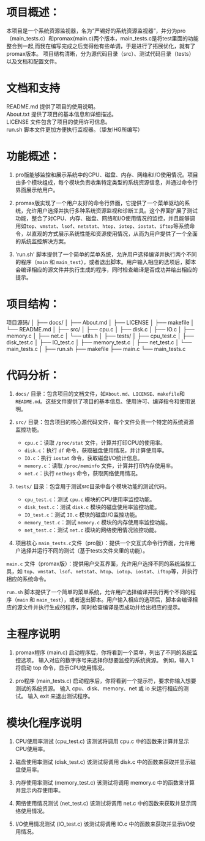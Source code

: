 # 项目概述：
本项目是一个系统资源监视器，名为“严锡好的系统资源监视器”，并分为pro（main_tests.c）和promax(main.c)两个版本，main_tests.c是将test里面的功能整合到一起,而我在编写完成之后觉得他有些单调，于是进行了拓展优化，就有了promax版本。
项目结构清晰，分为源代码目录（src）、测试代码目录（tests）以及文档和配置文件。

# 文档和支持
README.md 提供了项目的使用说明。<br>
About.txt 提供了项目的基本信息和详细描述。<br>
LICENSE 文件包含了项目的使用许可信息。<br>
run.sh 脚本文件更加方便执行监视器。（挚友IHG所编写）

# 功能概述：
1. pro版能够监控和展示系统中的CPU、磁盘、内存、网络和I/O使用情况。项目由多个模块组成，每个模块负责收集特定类型的系统资源信息，并通过命令行界面展示给用户。

2. promax版实现了一个用户友好的命令行界面，它提供了一个菜单驱动的系统，允许用户选择并执行多种系统资源监视和诊断工具。这个界面扩展了测试功能，整合了对CPU、内存、磁盘、网络和I/O使用情况的监控，并且能够调用如`top`、`vmstat`、`lsof`、`netstat`、`htop`、`iotop`、`iostat`、`iftop`等系统命令，以直观的方式展示系统性能和资源使用情况，从而为用户提供了一个全面的系统监控解决方案。

3. 'run.sh' 脚本提供了一个简单的菜单系统，允许用户选择编译并执行两个不同的程序（`main` 和 `main_test`），或者退出脚本。用户输入相应的选项后，脚本会编译相应的源文件并执行生成的程序，同时检查编译是否成功并给出相应的提示。

# 项目结构：
项目源码/
│
├── docs/
│   ├── About.md
│   ├── LICENSE
│   ├── makefile
│   └── README.md
│
├── src/
│   ├── cpu.c
│   ├── disk.c
│   ├── IO.c
│   ├── memory.c
│   ├── net.c
│   └── utils.h
│
├── tests/
│   ├── cpu_test.c
│   ├── disk_test.c
│   ├── IO_test.c
│   ├── memory_test.c
│   ├── net_test.c
│   └── main_tests.c
│
├── run.sh
├── makefile
├── main.c
└── main_tests.c


# 代码分析：
1. `docs/` 目录：包含项目的文档文件，如`About.md`、`LICENSE`、`makefile`和`README.md`。这些文件提供了项目的基本信息、使用许可、编译指令和使用说明。

2. `src/` 目录：包含项目的核心源代码文件，每个文件负责一个特定的系统资源监控功能。
   - `cpu.c`：读取 `/proc/stat` 文件，计算并打印CPU的使用率。
   - `disk.c`：执行 `df` 命令，获取磁盘使用情况，并计算使用率。
   - `IO.c`：执行 `iostat` 命令，获取磁盘I/O统计信息。
   - `memory.c`：读取 `/proc/meminfo` 文件，计算并打印内存使用率。
   - `net.c`：执行 `nethogs` 命令，获取网络使用情况。

3. `tests/` 目录：包含用于测试src目录中各个模块功能的测试代码。
   - `cpu_test.c`：测试 `cpu.c` 模块的CPU使用率监控功能。
   - `disk_test.c`：测试 `disk.c` 模块的磁盘使用率监控功能。
   - `IO_test.c`：测试 `IO.c` 模块的磁盘I/O监控功能。
   - `memory_test.c`：测试 `memory.c` 模块的内存使用率监控功能。
   - `net_test.c`：测试 `net.c` 模块的网络使用情况监控功能。

4. 项目核心
`main_tests.c`文件（pro版）：提供一个交互式命令行界面，允许用户选择并运行不同的测试（基于tests文件夹里的功能）。

`main.c` 文件（promax版）：提供用户交互界面，允许用户选择不同的系统监控工具，如 `top`、`vmstat`、`lsof`、`netstat`、`htop`、`iotop`、`iostat`、`iftop`等，并执行相应的系统命令。

`run.sh` 脚本提供了一个简单的菜单系统，允许用户选择编译并执行两个不同的程序（`main` 和 `main_test`），或者退出脚本。用户输入相应的选项后，脚本会编译相应的源文件并执行生成的程序，同时检查编译是否成功并给出相应的提示。

# 主程序说明
1. promax程序 (main.c)
启动程序后，你将看到一个菜单，列出了不同的系统监控选项。
输入对应的数字序号来选择你想要监控的系统资源。
例如，输入 1 将启动 top 命令，显示CPU使用情况。

2. pro程序 (main_tests.c)
启动程序后，你将看到一个提示符，要求你输入想要测试的系统资源。
输入 cpu、disk、memory、net 或 io 来运行相应的测试。
输入 exit 来退出测试程序。

# 模块化程序说明
1. CPU使用率测试 (cpu_test.c)
该测试将调用 cpu.c 中的函数来计算并显示CPU使用率。

2. 磁盘使用率测试 (disk_test.c)
该测试将调用 disk.c 中的函数来获取并显示磁盘使用率。

3. 内存使用率测试 (memory_test.c)
该测试将调用 memory.c 中的函数来计算并显示内存使用率。

4. 网络使用情况测试 (net_test.c)
该测试将调用 net.c 中的函数来获取并显示网络使用情况。

5. I/O使用情况测试 (IO_test.c)
该测试将调用 IO.c 中的函数来获取并显示I/O使用情况。
